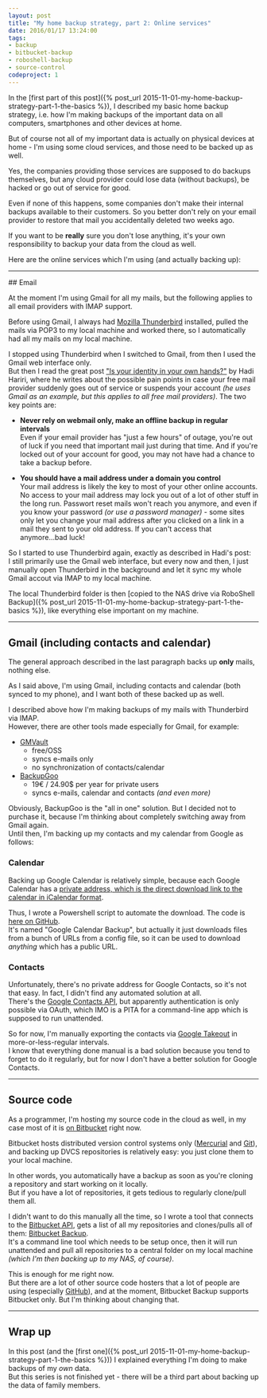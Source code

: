 ```yaml
---
layout: post
title: "My home backup strategy, part 2: Online services" 
date: 2016/01/17 13:24:00
tags:
- backup
- bitbucket-backup
- roboshell-backup
- source-control
codeproject: 1
---
```


In the [first part of this post]({% post_url 2015-11-01-my-home-backup-strategy-part-1-the-basics %}), I described my basic home backup strategy, i.e. how I'm making backups of the important data on all computers, smartphones and other devices at home.

But of course not all of my important data is actually on physical devices at home - I'm using some cloud services, and those need to be backed up as well.

Yes, the companies providing those services are supposed to do backups themselves, but any cloud provider could lose data (without backups), be hacked or go out of service for good.

Even if none of this happens, some companies don't make their internal backups available to their customers.
So you better don't rely on your email provider to restore that mail you accidentally deleted two weeks ago.

If you want to be **really** sure you don't lose anything, it's your own responsibility to backup your data from the cloud as well.

Here are the online services which I'm using (and actually backing up):

---

<div id="email"></div>
## Email

At the moment I'm using Gmail for all my mails, but the following applies to all email providers with IMAP support.

Before using Gmail, I always had [Mozilla Thunderbird](https://www.mozilla.org/en-US/thunderbird/) installed, pulled the mails via POP3 to my local machine and worked there, so I automatically had all my mails on my local machine. 

I stopped using Thunderbird when I switched to Gmail, from then I used the Gmail web interface only.  
But then I read the great post ["Is your identity in your own hands?"](http://hadihariri.com/2012/04/07/is-your-identity-in-your-own-hands/) by Hadi Hariri, where he writes about the possible pain points in case your free mail provider suddenly goes out of service or suspends your account *(he uses Gmail as an example, but this applies to all free mail providers)*. The two key points are:

- **Never rely on webmail only, make an offline backup in regular intervals**  
  Even if your email provider has "just a few hours" of outage, you're out of luck if you need that important mail just during that time. And if you're locked out of your account for good, you may not have had a chance to take a backup before.

- **You should have a mail address under a domain you control**  
  Your mail address is likely the key to most of your other online accounts. No access to your mail address may lock you out of a lot of other stuff in the long run. Passwort reset mails won't reach you anymore, and even if you know your password *(or use a password manager)* - some sites only let you change your mail address after you clicked on a link in a mail they sent to your old address. If you can't access that anymore...bad luck!


So I started to use Thunderbird again, exactly as described in Hadi's post:  
I still primarily use the Gmail web interface, but every now and then, I just manually open Thunderbird in the background and let it sync my whole Gmail accout via IMAP to my local machine.
  
The local Thunderbird folder is then [copied to the NAS drive via RoboShell Backup]({% post_url 2015-11-01-my-home-backup-strategy-part-1-the-basics %}), like everything else important on my machine.

---

## Gmail (including contacts and calendar)

The general approach described in the last paragraph backs up **only** mails, nothing else.

As I said above, I'm using Gmail, including contacts and calendar (both synced to my phone), and I want both of these backed up as well.

I described above how I'm making backups of my mails with Thunderbird via IMAP.   
However, there are other tools made especially for Gmail, for example:

- [GMVault](http://gmvault.org/)
	- free/OSS
	- syncs e-mails only
	- no synchronization of contacts/calendar
- [BackupGoo](http://www.backupgoo.com/)
	- 19€ / 24.90$ per year for private users
	- syncs e-mails, calendar and contacts *(and even more)*

Obviously, BackupGoo is the "all in one" solution. But I decided not to purchase it, because I'm thinking about completely switching away from Gmail again.  
Until then, I'm backing up my contacts and my calendar from Google as follows:


### Calendar

Backing up Google Calendar is relatively simple, because each Google Calendar has a [private address, which is the direct download link to the calendar in iCalendar format](https://support.google.com/calendar/answer/37648#view_only).

Thus, I wrote a Powershell script to automate the download. The code is [here on GitHub](https://github.com/christianspecht/google-calendar-backup).  
It's named "Google Calendar Backup", but actually it just downloads files from a bunch of URLs from a config file, so it can be used to download *anything* which has a public URL.


### Contacts

Unfortunately, there's no private address for Google Contacts, so it's not that easy. In fact, I didn't find any automated solution at all.  
There's the [Google Contacts API](https://developers.google.com/google-apps/contacts/v3/), but apparently authentication is only possible via OAuth, which IMO is a PITA for a command-line app which is supposed to run unattended.

So for now, I'm manually exporting the contacts via [Google Takeout](https://takeout.google.com/settings/takeout) in more-or-less-regular intervals.  
I know that everything done manual is a bad solution because you tend to forget to do it regularly, but for now I don't have a better solution for Google Contacts.

---

## Source code

As a programmer, I'm hosting my source code in the cloud as well, in my case most of it is [on Bitbucket](https://bitbucket.org/christianspecht) right now.

Bitbucket hosts distributed version control systems only ([Mercurial](https://www.mercurial-scm.org/) and [Git](https://git-scm.com/)), and backing up DVCS repositories is relatively easy: you just clone them to your local machine.

In other words, you automatically have a backup as soon as you're cloning a repository and start working on it locally.  
But if you have a lot of repositories, it gets tedious to regularly clone/pull them all.

I didn't want to do this manually all the time, so I wrote a tool that connects to the [Bitbucket API](https://confluence.atlassian.com/bitbucket/use-the-bitbucket-cloud-rest-apis-222724129.html), gets a list of all my repositories and clones/pulls all of them: [Bitbucket Backup](/bitbucket-backup/).  
It's a command line tool which needs to be setup once, then it will run unattended and pull all repositories to a central folder on my local machine *(which I'm then backing up to my NAS, of course)*.

This is enough for me right now.  
But there are a lot of other source code hosters that a lot of people are using (especially [GitHub](https://github.com/)), and at the moment, Bitbucket Backup supports Bitbucket only. But I'm thinking about changing that.

---

## Wrap up

In this post (and the [first one]({% post_url 2015-11-01-my-home-backup-strategy-part-1-the-basics %})) I explained everything I'm doing to make backups of my *own* data.  
But this series is not finished yet - there will be a third part about backing up the data of family members.